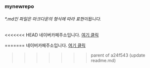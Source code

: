 ### mynewrepo
###### *.md인 파일은 마크다운의 형식에 따라 표현이됩니다.

<<<<<<< HEAD
네이버카페주소입니다. [여기 클릭](https://cafe.naver.com/kopochangwon "폴리텍창원캠퍼스")  

=======
네이버카페주소입니다. [여기 클릭](https://cafe.naver.com/kopichangwon "폴리텍창원캠퍼스")
>>>>>>> parent of a24f543 (update readme.md)
